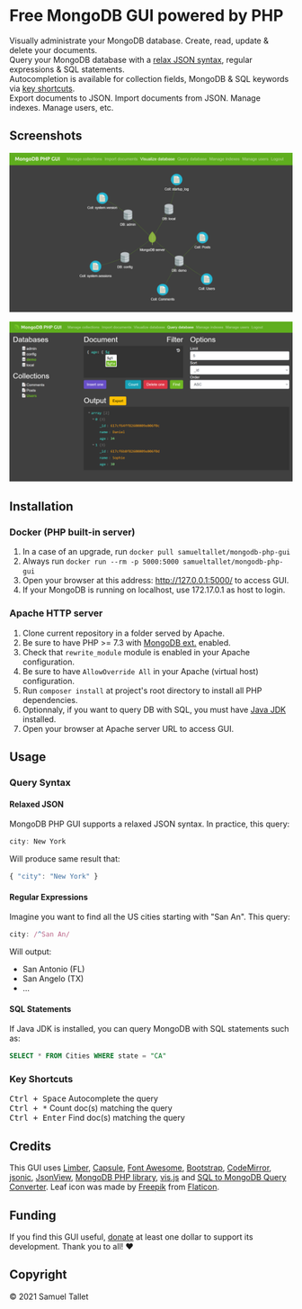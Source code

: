 # Free MongoDB GUI powered by PHP

Visually administrate your MongoDB database. Create, read, update & delete your documents.<br>
Query your MongoDB database with a [relax JSON syntax](#relaxed-json), regular expressions & SQL statements.<br>
Autocompletion is available for collection fields, MongoDB & SQL keywords via [key shortcuts](#key-shortcuts).<br>
Export documents to JSON. Import documents from JSON. Manage indexes. Manage users, etc.

## Screenshots

![MongoDB PHP GUI - Visualize Database](https://raw.githubusercontent.com/SamuelTallet/MongoDB-PHP-GUI/master/docs/screenshots/visualize-database.png)

![MongoDB PHP GUI - Query Database](https://raw.githubusercontent.com/SamuelTallet/MongoDB-PHP-GUI/master/docs/screenshots/query-database.png)

## Installation

### Docker (PHP built-in server)
1. In a case of an upgrade, run `docker pull samueltallet/mongodb-php-gui`<br>
2. Always run `docker run --rm -p 5000:5000 samueltallet/mongodb-php-gui`<br>
3. Open your browser at this address: http://127.0.0.1:5000/ to access GUI.<br>
4. If your MongoDB is running on localhost, use 172.17.0.1 as host to login.

### Apache HTTP server
1. Clone current repository in a folder served by Apache.
2. Be sure to have PHP >= 7.3 with [MongoDB ext.](https://www.php.net/manual/en/mongodb.installation.php) enabled.
3. Check that `rewrite_module` module is enabled in your Apache configuration.
4. Be sure to have `AllowOverride All` in your Apache (virtual host) configuration.
5. Run `composer install` at project's root directory to install all PHP dependencies.
6. Optionnaly, if you want to query DB with SQL, you must have [Java JDK](https://jdk.java.net/) installed.
7. Open your browser at Apache server URL to access GUI.

## Usage

### Query Syntax

#### Relaxed JSON

MongoDB PHP GUI supports a relaxed JSON syntax. In practice, this query:

```js
city: New York
```

Will produce same result that:

```js
{ "city": "New York" }
```

#### Regular Expressions

Imagine you want to find all the US cities starting with "San An". This query:

```js
city: /^San An/
```

Will output:
- San Antonio (FL)
- San Angelo (TX)
- ...

#### SQL Statements

If Java JDK is installed, you can query MongoDB with SQL statements such as:

```sql
SELECT * FROM Cities WHERE state = "CA"
```

### Key Shortcuts

<kbd>Ctrl + Space</kbd> Autocomplete the query<br>
<kbd>Ctrl + *</kbd> Count doc(s) matching the query<br>
<kbd>Ctrl + Enter</kbd> Find doc(s) matching the query

## Credits

This GUI uses [Limber](https://github.com/nimbly/Limber), [Capsule](https://github.com/nimbly/Capsule), [Font Awesome](https://fontawesome.com/), [Bootstrap](https://getbootstrap.com/), [CodeMirror](https://github.com/codemirror/codemirror), [jsonic](https://github.com/jsonicjs/jsonic), [JsonView](https://github.com/pgrabovets/json-view), [MongoDB PHP library](https://github.com/mongodb/mongo-php-library), [vis.js](https://github.com/visjs) and [SQL to MongoDB Query Converter](https://github.com/vincentrussell/sql-to-mongo-db-query-converter). Leaf icon was made by [Freepik](https://www.freepik.com) from [Flaticon](https://www.flaticon.com).

## Funding

If you find this GUI useful, [donate](https://www.paypal.me/SamuelTallet) at least one dollar to support its development. Thank you to all! ❤️

## Copyright

© 2021 Samuel Tallet
